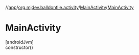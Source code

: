 //[app](../../../index.md)/[org.mjdev.balldontlie.activity](../index.md)/[MainActivity](index.md)/[MainActivity](-main-activity.md)

# MainActivity

[androidJvm]\
constructor()
